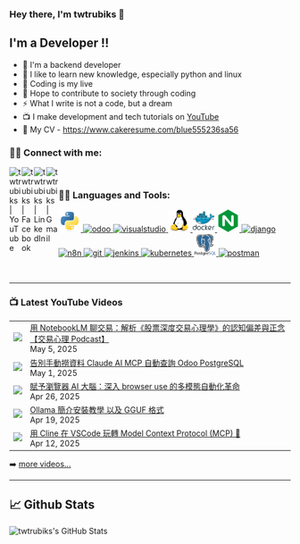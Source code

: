 ### Hey there, I'm twtrubiks 👋

## I'm a Developer !!

- 🔭 I'm a backend developer
- 🌱 I like to learn new knowledge, especially python and linux
- 👯 Coding is my live
- 🥅 Hope to contribute to society through coding
- ⚡  What I write is not a code, but a dream
- 📺 I make development and tech tutorials on [YouTube](https://www.youtube.com/user/blue524326)
- 🔭 My CV - https://www.cakeresume.com/blue555236sa56

### 🙋‍♂️ Connect with me:

[<img align="left" alt="twtrubiks | YouTube" width="22px" src="https://cdn.jsdelivr.net/npm/simple-icons@v3/icons/youtube.svg" />][youtube]
[<img align="left" alt="twtrubiks | Facebook" width="22px" src="https://cdn.jsdelivr.net/npm/simple-icons@v3/icons/facebook.svg" />][facebook]
[<img align="left" alt="twtrubiks | LinkedIn" width="22px" src="https://cdn.jsdelivr.net/npm/simple-icons@v3/icons/linkedin.svg" />][linkedin]
[<img align="left" alt="twtrubiks | Gmail" width="22px" src="https://cdn.jsdelivr.net/npm/simple-icons@v3/icons/gmail.svg" />][gmail]

<br />

### 👨‍💻 Languages and Tools:

<p align="left"> <a href="https://www.python.org" target="_blank"> <img src="https://raw.githubusercontent.com/devicons/devicon/master/icons/python/python-original.svg" alt="python" width="40" height="40"/> <a href="https://www.odoo.com/" target="_blank"> <img src="https://upload.wikimedia.org/wikipedia/commons/thumb/5/50/Odoo_logo.svg/320px-Odoo_logo.svg.png" alt="odoo" width="65" height="40"/> </a> <a href="https://code.visualstudio.com/" target="_blank"> <img src="https://upload.wikimedia.org/wikipedia/commons/thumb/9/9a/Visual_Studio_Code_1.35_icon.svg/240px-Visual_Studio_Code_1.35_icon.svg.png" alt="visualstudio" width="40" height="40"/> </a> <a href="https://www.linux.org/" target="_blank"> <img src="https://raw.githubusercontent.com/devicons/devicon/master/icons/linux/linux-original.svg" alt="linux" width="40" height="40"/> <a href="https://www.docker.com/" target="_blank"> <img src="https://raw.githubusercontent.com/devicons/devicon/master/icons/docker/docker-original-wordmark.svg" alt="docker" width="40" height="40"/> </a> </a> <a href="https://www.nginx.com" target="_blank"> <img src="https://raw.githubusercontent.com/devicons/devicon/master/icons/nginx/nginx-original.svg" alt="nginx" width="40" height="40"/> </a> </a> <a href="https://www.djangoproject.com/" target="_blank"> <img src="https://upload.wikimedia.org/wikipedia/commons/7/75/Django_logo.svg" alt="django" width="40" height="40"/> </a> <a href="[https://flask.palletsprojects.com/](https://upload.wikimedia.org/wikipedia/commons/5/53/N8n-logo-new.svg)" target="_blank"> <img src="https://upload.wikimedia.org/wikipedia/commons/5/53/N8n-logo-new.svg" alt="n8n" width="40" height="40"/> </a> <a href="https://git-scm.com/" target="_blank"> <img src="https://www.vectorlogo.zone/logos/git-scm/git-scm-icon.svg" alt="git" width="40" height="40"/> </a> <a href="https://www.jenkins.io" target="_blank"> <img src="https://www.vectorlogo.zone/logos/jenkins/jenkins-icon.svg" alt="jenkins" width="40" height="40"/> </a> <a href="https://kubernetes.io" target="_blank"> <img src="https://www.vectorlogo.zone/logos/kubernetes/kubernetes-icon.svg" alt="kubernetes" width="40" height="40"/> </a> <a href="https://www.postgresql.org" target="_blank"> <img src="https://raw.githubusercontent.com/devicons/devicon/master/icons/postgresql/postgresql-original-wordmark.svg" alt="postgresql" width="40" height="40"/> </a> <a href="https://postman.com" target="_blank"> <img src="https://www.vectorlogo.zone/logos/getpostman/getpostman-icon.svg" alt="postman" width="40" height="40"/> </a> </p>

<br />

---

### 📺 Latest YouTube Videos

<table>
    <tbody>
<!-- YOUTUBE:START --><tr><td><a href="https://www.youtube.com/watch?v=G-UwxpRVjpg"><img width="140px" src="https://i.ytimg.com/vi/G-UwxpRVjpg/mqdefault.jpg"></a></td>
<td><a href="https://www.youtube.com/watch?v=G-UwxpRVjpg">用 NotebookLM 聊交易：解析《股票深度交易心理學》的認知偏差與正念【交易心理 Podcast】</a><br/>May 5, 2025</td></tr>
<tr><td><a href="https://www.youtube.com/watch?v=EOZ91jD9aL8"><img width="140px" src="https://i.ytimg.com/vi/EOZ91jD9aL8/mqdefault.jpg"></a></td>
<td><a href="https://www.youtube.com/watch?v=EOZ91jD9aL8">告別手動撈資料 Claude AI MCP 自動查詢 Odoo PostgreSQL</a><br/>May 1, 2025</td></tr>
<tr><td><a href="https://www.youtube.com/watch?v=IIt68zX6xq8"><img width="140px" src="https://i.ytimg.com/vi/IIt68zX6xq8/mqdefault.jpg"></a></td>
<td><a href="https://www.youtube.com/watch?v=IIt68zX6xq8">賦予瀏覽器 AI 大腦：深入 browser use 的多模態自動化革命</a><br/>Apr 26, 2025</td></tr>
<tr><td><a href="https://www.youtube.com/watch?v=yi4AyYju0vQ"><img width="140px" src="https://i.ytimg.com/vi/yi4AyYju0vQ/mqdefault.jpg"></a></td>
<td><a href="https://www.youtube.com/watch?v=yi4AyYju0vQ">Ollama 簡介安裝教學 以及 GGUF 格式</a><br/>Apr 19, 2025</td></tr>
<tr><td><a href="https://www.youtube.com/watch?v=t_n9xWmhEZw"><img width="140px" src="https://i.ytimg.com/vi/t_n9xWmhEZw/mqdefault.jpg"></a></td>
<td><a href="https://www.youtube.com/watch?v=t_n9xWmhEZw">用 Cline 在 VSCode 玩轉 Model Context Protocol &lpar;MCP&rpar; 🚀</a><br/>Apr 12, 2025</td></tr>
<!-- YOUTUBE:END -->
    </tbody>
</table>

➡️ [more videos...](https://www.youtube.com/user/blue524326)

---

## 📈 Github Stats

<p align="left">
  <img align="left" alt="twtrubiks's GitHub Stats" src="https://github-readme-stats.vercel.app/api?username=twtrubiks&show_icons=true&hide_border=true" />
</p>

[youtube]: https://www.youtube.com/user/blue524326
[linkedin]: https://www.linkedin.com/in/twtrubiks-a09330145/
[facebook]: https://www.facebook.com/TWTRubiks
[gmail]: mailto:twtrubiks@gmail.com
